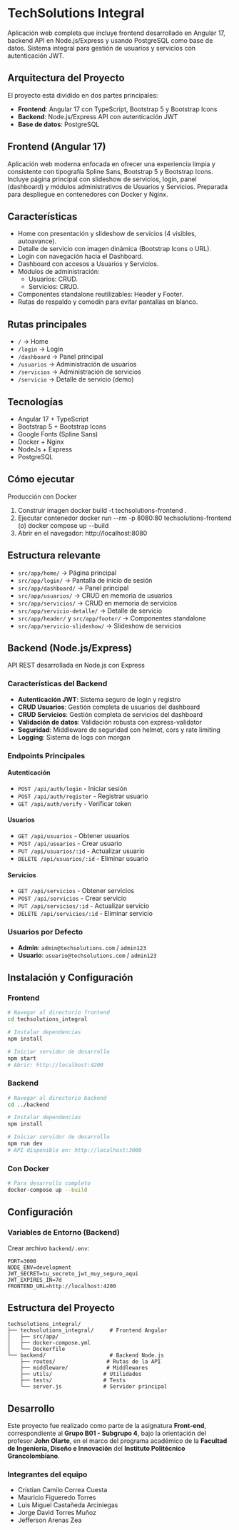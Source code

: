 # TechSolutions Integral

Aplicación web completa que incluye frontend desarrollado en Angular 17, backend API en Node.js/Express y usando PostgreSQL como base de datos. Sistema integral para gestión de usuarios y servicios con autenticación JWT.

##  Arquitectura del Proyecto

El proyecto está dividido en dos partes principales:
- **Frontend**: Angular 17 con TypeScript, Bootstrap 5 y Bootstrap Icons
- **Backend**: Node.js/Express API con autenticación JWT
- **Base de datos**: PostgreSQL

## Frontend (Angular 17)

Aplicación web moderna enfocada en ofrecer una experiencia limpia y consistente con tipografía Spline Sans, Bootstrap 5 y Bootstrap Icons. Incluye página principal con slideshow de servicios, login, panel (dashboard) y módulos administrativos de Usuarios y Servicios. Preparada para despliegue en contenedores con Docker y Nginx.

##  Características
- Home con presentación y slideshow de servicios (4 visibles, autoavance).
- Detalle de servicio con imagen dinámica (Bootstrap Icons o URL).
- Login con navegación hacia el Dashboard.
- Dashboard con accesos a Usuarios y Servicios.
- Módulos de administración:
  - Usuarios: CRUD.
  - Servicios: CRUD.
- Componentes standalone reutilizables: Header y Footer.
- Rutas de respaldo y comodín para evitar pantallas en blanco.

##  Rutas principales
- `/` → Home
- `/login` → Login
- `/dashboard` → Panel principal
- `/usuarios` → Administración de usuarios
- `/servicios` → Administración de servicios
- `/servicio` → Detalle de servicio (demo)


##  Tecnologías
- Angular 17 + TypeScript
- Bootstrap 5 + Bootstrap Icons
- Google Fonts (Spline Sans)
- Docker + Nginx 
- NodeJs + Express
- PostgreSQL

##  Cómo ejecutar

Producción con Docker
1) Construir imagen
	docker build -t techsolutions-frontend .
2) Ejecutar contenedor
	docker run --rm -p 8080:80 techsolutions-frontend
	(o) docker compose up --build
3) Abrir en el navegador: http://localhost:8080

##  Estructura relevante
- `src/app/home/` → Página principal
- `src/app/login/` → Pantalla de inicio de sesión
- `src/app/dashboard/` → Panel principal
- `src/app/usuarios/` → CRUD en memoria de usuarios
- `src/app/servicios/` → CRUD en memoria de servicios
- `src/app/servicio-detalle/` → Detalle de servicio
- `src/app/header/` y `src/app/footer/` → Componentes standalone
- `src/app/servicio-slideshow/` → Slideshow de servicios


## Backend (Node.js/Express)

API REST desarrollada en Node.js con Express

###  Características del Backend
- **Autenticación JWT**: Sistema seguro de login y registro
- **CRUD Usuarios**: Gestión completa de usuarios del dashboard
- **CRUD Servicios**: Gestión completa de servicios del dashboard
- **Validación de datos**: Validación robusta con express-validator
- **Seguridad**: Middleware de seguridad con helmet, cors y rate limiting
- **Logging**: Sistema de logs con morgan

###  Endpoints Principales

#### Autenticación
- `POST /api/auth/login` - Iniciar sesión
- `POST /api/auth/register` - Registrar usuario
- `GET /api/auth/verify` - Verificar token

#### Usuarios
- `GET /api/usuarios` - Obtener usuarios
- `POST /api/usuarios` - Crear usuario
- `PUT /api/usuarios/:id` - Actualizar usuario
- `DELETE /api/usuarios/:id` - Eliminar usuario

#### Servicios
- `GET /api/servicios` - Obtener servicios
- `POST /api/servicios` - Crear servicio
- `PUT /api/servicios/:id` - Actualizar servicio
- `DELETE /api/servicios/:id` - Eliminar servicio

###  Usuarios por Defecto
- **Admin**: `admin@techsolutions.com` / `admin123`
- **Usuario**: `usuario@techsolutions.com` / `admin123`

##  Instalación y Configuración

### Frontend
```bash
# Navegar al directorio frontend
cd techsolutions_integral

# Instalar dependencias
npm install

# Iniciar servidor de desarrollo
npm start
# Abrir: http://localhost:4200
```

### Backend
```bash
# Navegar al directorio backend
cd ../backend

# Instalar dependencias
npm install

# Iniciar servidor de desarrollo
npm run dev
# API disponible en: http://localhost:3000
```

### Con Docker
```bash
# Para desarrollo completo
docker-compose up --build
```

##  Configuración

### Variables de Entorno (Backend)
Crear archivo `backend/.env`:
```env
PORT=3000
NODE_ENV=development
JWT_SECRET=tu_secreto_jwt_muy_seguro_aqui
JWT_EXPIRES_IN=7d
FRONTEND_URL=http://localhost:4200
```

##  Estructura del Proyecto

```
techsolutions_integral/
├── techsolutions_integral/     # Frontend Angular
│   ├── src/app/
│   ├── docker-compose.yml
│   └── Dockerfile
└── backend/                    # Backend Node.js
    ├── routes/                # Rutas de la API
    ├── middleware/            # Middlewares
    ├── utils/                # Utilidades
    ├── tests/                # Tests
    └── server.js             # Servidor principal
```


##  Desarrollo

Este proyecto fue realizado como parte de la asignatura **Front-end**, correspondiente al **Grupo B01 - Subgrupo 4**, bajo la orientación del profesor **John Olarte**, en el marco del programa académico de la **Facultad de Ingeniería, Diseño e Innovación** del **Instituto Politécnico Grancolombiano**.

###  Integrantes del equipo

- Cristian Camilo Correa Cuesta  
- Mauricio Figueredo Torres  
- Luis Miguel Castañeda Arciniegas  
- Jorge David Torres Muñoz  
- Jefferson Arenas Zea
